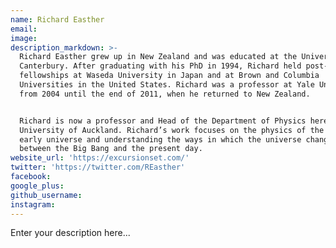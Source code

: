 ```yaml
---
name: Richard Easther
email:
image:
description_markdown: >-
  Richard Easther grew up in New Zealand and was educated at the University of
  Canterbury. After graduating with his PhD in 1994, Richard held post-doctoral
  fellowships at Waseda University in Japan and at Brown and Columbia
  Universities in the United States. Richard was a professor at Yale University
  from 2004 until the end of 2011, when he returned to New Zealand.


  Richard is now a professor and Head of the Department of Physics here at the
  University of Auckland. Richard’s work focuses on the physics of the very
  early universe and understanding the ways in which the universe changes
  between the Big Bang and the present day.
website_url: 'https://excursionset.com/'
twitter: 'https://twitter.com/REasther'
facebook:
google_plus:
github_username:
instagram:
---
```


Enter your description here...
